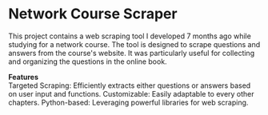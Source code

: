 # **Network Course Scraper**
This project contains a web scraping tool I developed 7 months ago while studying for a network course. The tool is designed to scrape questions and answers from the course's website. It was particularly useful for collecting and organizing the questions in the online book.

**Features** <br>
Targeted Scraping: Efficiently extracts either questions or answers based on user input and functions.
Customizable: Easily adaptable to every other chapters.
Python-based: Leveraging powerful libraries for web scraping.

